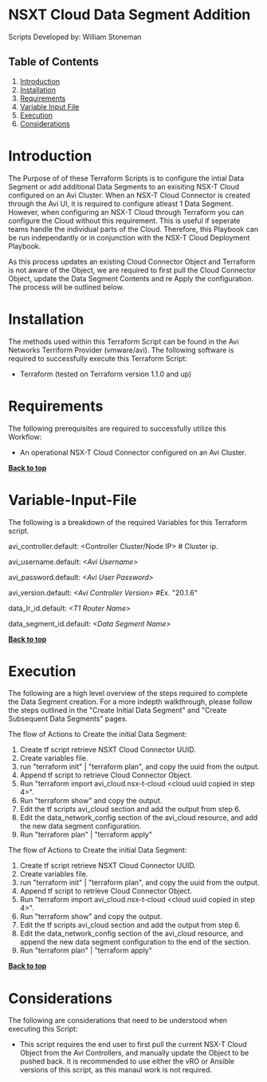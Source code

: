 # NSXT Cloud Data Segment Addition

Scripts Developed by: William Stoneman</br>


## Table of Contents
1.	[Introduction](#Introduction)
1.	[Installation](#Installation)
1.	[Requirements](#Requirements)
1.	[Variable Input File](#Variable-Input-File)
1.	[Execution](#Execution)
1.	[Considerations](#Considerations)




# Introduction

The Purpose of of these Terraform Scripts is to configure the intial Data Segment or add additional Data Segments to an exisiting NSX-T Cloud configured on an Avi Cluster. When an NSX-T Cloud Connector is created through the Avi UI, it is required to configure atleast 1 Data Segment. However, when configuring an NSX-T Cloud through Terraform you can configure the Cloud without this requirement. This is useful if seperate teams handle the individual parts of the Cloud. Therefore, this Playbook can be run independantly or in conjunction with the NSX-T Cloud Deployment Playbook.

As this process updates an existing Cloud Connector Object and Terraform is not aware of the Object, we are required to first pull the Cloud Connector Object, update the Data Segment Contents and re Apply the configuration. The process will be outlined below.

# Installation

The methods used within this Terraform Script can be found in the Avi Networks Terriform Provider (vmware/avi). The following software is required to successfully execute this Terraform Script:

- Terraform (tested on Terraform version 1.1.0 and up)


# Requirements

The following prerequisites are required to successfully utilize this Workflow:

* An operational NSX-T Cloud Connector configured on an Avi Cluster.

**[Back to top](#table-of-contents)**

# Variable-Input-File

The following is a breakdown of the required Variables for this Terraform script.


avi_controller.default: <Controller Cluster/Node IP> # Cluster ip.

avi_username.default: *\<Avi Username\>*

avi_password.default: *\<Avi User Password\>*

avi_version.default: *\<Avi Controller Version\>* #Ex. "20.1.6"

data_lr_id.default: *\<T1 Router Name\>*

data_segment_id.default: *\<Data Segment Name\>*


**[Back to top](#table-of-contents)**


# Execution
The following are a high level overview of the steps required to complete the Data Segment creation. For a more indepth walkthrough, please follow the steps outlined in the "Create Initial Data Segment" and "Create Subsequent Data Segments" pages.

The flow of Actions to Create the initial Data Segment:

1.	Create tf script retrieve NSXT Cloud Connector UUID.
2.	Create variables file.
3.	run "terraform init" | "terraform plan", and copy the uuid from the output.
4.  Append tf script to retrieve Cloud Connector Object.
5.  Run "terraform import avi_cloud.nsx-t-cloud <cloud uuid copied in step 4>".
6.  Run "terraform show" and copy the output.
7.  Edit the tf scripts avi_cloud section and add the output from step 6.
8.  Edit the data_network_config section of the avi_cloud resource, and add the new data segment configuration.
9.  Run "terraform plan" | "terraform apply"

The flow of Actions to Create the initial Data Segment:

1.	Create tf script retrieve NSXT Cloud Connector UUID.
2.	Create variables file.
3.	run "terraform init" | "terraform plan", and copy the uuid from the output.
4.  Append tf script to retrieve Cloud Connector Object.
5.  Run "terraform import avi_cloud.nsx-t-cloud <cloud uuid copied in step 4>".
6.  Run "terraform show" and copy the output.
7.  Edit the tf scripts avi_cloud section and add the output from step 6.
8.  Edit the data_network_config section of the avi_cloud resource, and append the new data segment configuration to the end of the section.
9.  Run "terraform plan" | "terraform apply"

**[Back to top](#table-of-contents)**

# Considerations

The following are considerations that need to be understood when executing this Script:

* This script requires the end user to first pull the current NSX-T Cloud Object from the Avi Controllers, and manually update the Object to be pushed back. It is recommended to use either the vRO or Ansible versions of this script, as this manaul work is not required.


